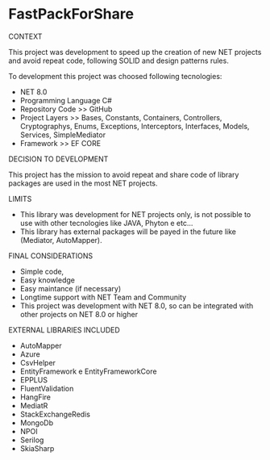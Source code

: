 # FastPackForShare

CONTEXT

This project was development to speed up the creation of new NET projects and avoid repeat code, following SOLID and design patterns rules.

To development this project was choosed following tecnologies:
- NET 8.0
- Programming Language C# 
- Repository Code >> GitHub
- Project Layers >> Bases, Constants, Containers, Controllers, Cryptographys, Enums, Exceptions, Interceptors, Interfaces, Models, Services, SimpleMediator
- Framework >> EF CORE

DECISION TO DEVELOPMENT

This project has the mission to avoid repeat and share code of library packages are used in the most NET projects.

LIMITS

- This library was development for NET projects only, is not possible to use with other tecnologies like JAVA, Phyton e etc...
- This library has external packages will be payed in the future like (Mediator, AutoMapper).

FINAL CONSIDERATIONS

- Simple code,
- Easy knowledge
- Easy maintance (if necessary)
- Longtime support with NET Team and Community
- This project was development with NET 8.0, so can be integrated with other projects on NET 8.0 or higher

EXTERNAL LIBRARIES INCLUDED
- AutoMapper
- Azure
- CsvHelper
- EntityFramework e EntityFrameworkCore
- EPPLUS
- FluentValidation
- HangFire
- MediatR
- StackExchangeRedis
- MongoDb
- NPOI
- Serilog
- SkiaSharp
